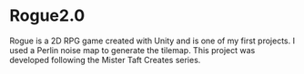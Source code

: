 # Rogue2.0
Rogue is a 2D RPG game created with Unity and is one of my first projects. I used a Perlin noise map to generate the tilemap. This project was developed following the Mister Taft Creates series.
